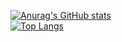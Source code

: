 [![Anurag's GitHub stats](https://github-readme-stats.vercel.app/api?username=SingleGod7&bg_color=DEG,66CCFF,00CCFF,33CCFF,3399FF&show_icons=true&title_color=333333)](https://github.com/anuraghazra/github-readme-stats)
<br>
[![Top Langs](https://github-readme-stats.vercel.app/api/top-langs/?username=SingleGod7)](https://github.com/anuraghazra/github-readme-stats)

